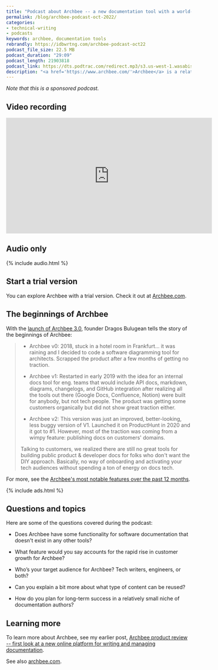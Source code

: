 ```yaml
---
title: "Podcast about Archbee -- a new documentation tool with a world-class editor, API publishing capability, content re-use, and more"
permalink: /blog/archbee-podcast-oct-2022/
categories:
- technical-writing
- podcasts
keywords: archbee, documentation tools
rebrandly: https://idbwrtng.com/archbee-podcast-oct22
podcast_file_size: 22.5 MB
podcast_duration: "29:09"
podcast_length: 21903818
podcast_link: https://dts.podtrac.com/redirect.mp3/s3.us-west-1.wasabisys.com/idbwmedia.com/podcasts/archbee_podcast_2022.mp3
description: "<a href='https://www.archbee.com/'>Archbee</a> is a relatively new documentation tool that offers a world-class editor, API publishing capability, content re-use, and more. The initial version of Archbee was released in early 2019. Since then, the product has been steadily ramping up in features and growing its customer base. In this podcast, I chat with Claudiu Dascalescu about Archbee, the features driving its adoption, their target audience, and more."
---
```


_Note that this is a sponsored podcast._

## Video recording

<iframe width="560" height="315" src="https://www.youtube.com/embed/WAgEFlcb8FI" title="YouTube video player" frameborder="0" allow="accelerometer; autoplay; clipboard-write; encrypted-media; gyroscope; picture-in-picture" allowfullscreen></iframe>

## Audio only

{% include audio.html %}

## Start a trial version

You can explore Archbee with a trial version. Check it out at [Archbee.com](https://archbee.com).

## The beginnings of Archbee

With the [launch of Archbee 3.0](https://www.producthunt.com/products/archbee#archbee-3-0), founder Dragos Bulugean tells the story of the beginnings of Archbee:

> * Archbee v0: 2018, stuck in a hotel room in Frankfurt... it was raining and I decided to code a software diagramming tool for architects. Scrapped the product after a few months of getting no traction.
> 
> * Archbee v1: Restarted in early 2019 with the idea for an internal docs tool for eng. teams that would include API docs, markdown, diagrams, changelogs, and GitHub integration after realizing all the tools out there (Google Docs, Confluence, Notion) were built for anybody, but not tech people. The product was getting some customers organically but did not show great traction either.
> 
> * Archbee v2: This version was just an improved, better-looking, less buggy version of V1. Launched it on ProductHunt in 2020 and it got to #1. However, most of the traction was coming from a wimpy feature: publishing docs on customers' domains.
> 
> Talking to customers, we realized there are still no great tools for building public product & developer docs for folks who don't want the DIY approach. Basically, no way of onboarding and activating your tech audiences without spending a ton of energy on docs tech.

For more, see the [Archbee's most notable features over the past 12 months](https://www.archbee.com/blog/archbee-feature-roundup).

{% include ads.html %}

## Questions and topics

Here are some of the questions covered during the podcast:

* Does Archbee have some functionality for software documentation that doesn't exist in any other tools?

* What feature would you say accounts for the rapid rise in customer growth for Archbee? 

* Who’s your target audience for Archbee? Tech writers, engineers, or both?

* Can you explain a bit more about what type of content can be reused? 

* How do you plan for long-term success in a relatively small niche of documentation authors?

## Learning more

To learn more about Archbee, see my earlier post, [Archbee product review -- first look at a new online platform for writing and managing documentation](/blog/archbee-product-review.html).

See also [archbee.com](https://www.archbee.com/).
